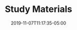 ---
title: "Study Materials"
date: 2019-11-07T11:17:35-05:00
draft: false
content: >
    <h2 class="subhead">Additional Materials from the Textbook</h2>
    <p>The textbook for this course is: <a
            href="http://www.amazon.com/exec/obidos/ASIN/0980232716/ref=nosim/mitopencourse-20"><img
                src="/images/a_logo_17.gif" alt="Buy at Amazon" align="absMiddle" border="0" /></a> Strang, Gilbert.
        <em>Introduction to Linear Algebra</em>. 4th ed. <a href="http://www.wellesleycambridge.com/">Wellesley-Cambridge
            Press</a>, 2009. ISBN: 9780980232714.</p>
    <p>The Table of Contents, Preface, and selected chapters are <a href="http://math.mit.edu/linearalgebra/">freely
            available online</a>.</p>
    <p>There is newer edition of the book: <a
            href="http://www.amazon.com/exec/obidos/ASIN/0980232775/ref=nosim/mitopencourse-20"><img alt="Buy at Amazon"
                src="/images/a_logo_17.gif" align="absmiddle" border="0" /></a> Strang, Gilbert. <em>Introduction to Linear
            Algebra</em>. 5th ed. <a href="http://www.wellesleycambridge.com/">Wellesley-Cambridge Press</a>, 2016. ISBN:
        9780980232776.</p>
    <p>NOTE: More material on linear algebra (and much more about differential equations) is in Professor Strang's 2014
        textbook <em><a href="http://www-math.mit.edu/~gs/dela">Differential Equations and Linear Algebra</a></em>. In 2016,
        the textbook was developed into a series of 55 short videos,&nbsp;<em><a
                href="http://ocw.mit.edu/resources/res-18-009-learn-differential-equations-up-close-with-gilbert-strang-and-cleve-moler-fall-2015/index.htm">Learn
                Differential Equations: Up Close with Gilbert Strang and Cleve Moler</a>.</em></p>
    <h2 class="subhead">Previous Years' Problem Sets and Exams</h2>
    <p>Problem sets, quizzes, and exams from <a href="http://web.mit.edu/18.06/www/old.shtml">previous years are also
            available</a>.</p>
menu: 
    main:
        name: "Study Materials"
---